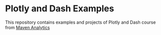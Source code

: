 # Plotly and Dash Examples

This repository contains examples and projects of Plotly and Dash course from [Maven Analytics](https://www.udemy.com/course/python-dashboards-plotly-dash)